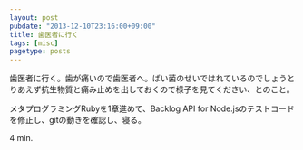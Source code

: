 ```yaml
---
layout: post
pubdate: "2013-12-10T23:16:00+09:00"
title: 歯医者に行く
tags: [misc]
pagetype: posts
---
```

歯医者に行く。歯が痛いので歯医者へ。ばい菌のせいではれているのでしょうとりあえず抗生物質と痛み止めを出しておくので様子を見てください、とのこと。

メタプログラミングRubyを1章進めて、Backlog API for Node.jsのテストコードを修正し、gitの動きを確認し、寝る。

4 min.
